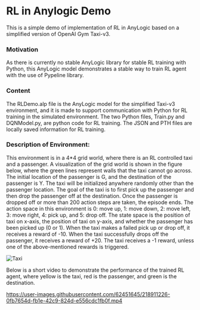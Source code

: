 # RL in Anylogic Demo
This is a simple demo of implementation of RL in AnyLogic based on a simplified version of OpenAI Gym Taxi-v3.

### Motivation
As there is currently no stable AnyLogic library for stable RL training with Python, this AnyLogic model demonstrates a stable way to train RL agent with the use of Pypeline library.

### Content
The RLDemo.alp file is the AnyLogic model for the simplified Taxi-v3 environment, and it is made to support communication with Python for RL training in the simulated environment. The two Python files, Train.py and DQNModel.py, are python code for RL training. The JSON and PTH files are locally saved information for RL training. 

### Description of Environment: 

This environment is in a 4*4 grid world, where there is an RL controlled taxi and a passenger. A visualization of the grid world is shown in the figure below, where the green lines represent walls that the taxi cannot go across. The initial location of the passenger is G, and the destination of the passenger is Y. The taxi will be initialized anywhere randomly other than the passenger location. The goal of the taxi is to first pick up the passenger and then drop the passenger off at the destination. Once the passenger is dropped off or more than 200 action steps are taken, the episode ends. The action space in this environment is 0: move up, 1: move down, 2: move left, 3: move right, 4: pick up, and 5: drop off. The state space is the position of taxi on x-axis, the position of taxi on y-axis, and whether the passenger has been picked up (0 or 1). When the taxi makes a failed pick up or drop off, it receives a reward of -10. When the taxi successfully drops off the passenger, it receives a reward of +20. The taxi receives a -1 reward, unless one of the above-mentioned rewards is triggered.

![Taxi](https://user-images.githubusercontent.com/62451645/218910068-3f825b4b-9513-4739-8627-50d1f6ae583c.png)


Below is a short video to demonstrate the performance of the trained RL agent, where yellow is the taxi, red is the passenger, and green is the destination.

https://user-images.githubusercontent.com/62451645/218911226-0fb7654d-fb1e-42c9-824d-e556cdc1fb0f.mp4

